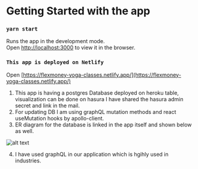 # Getting Started with the app

### `yarn start`

Runs the app in the development mode.\
Open [http://localhost:3000](http://localhost:3000) to view it in the browser.

### `This app is deployed on Netlify `

Open [https://flexmoney-yoga-classes.netlify.app/](https://flexmoney-yoga-classes.netlify.app/) 

1. This app is having a postgres Database deployed on heroku table, visualization can be done on hasura I have shared the hasura admin secret and link in the mail.
2. For updating DB I am using graphQL mutation methods and react useMutation hooks by apollo-client.
3. ER diagram for the database is linked in the app itself and shown below as well.

![alt text](https://i.ibb.co/8zKbKPb/erd.png)

4. I have used graphQL in our application which is hgihly used in industries.
